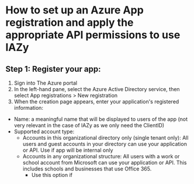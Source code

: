 # How to set up an Azure App registration and apply the appropriate API permissions to use lAZy

## Step 1: Register your app:
1. Sign into The Azure portal
2. In the left-hand pane, select the Azure Active Directory service, then select App registrations > New registration
3. When the creation page appears, enter your application's registered information:
  * Name: a meaningful name that will be displayed to users of the app (not very relevant in the case of lAZy as we only need the ClientID)
  * Supported account type:
    * Accounts in this organizational directory only (single tenant only): All users and guest accounts in your directory can use your application or API. Use if app will be internal only
    * Accounts in any organizational structure: All users with a work or school account from Microsoft can use your application or API. This includes schools and businesses that use Office 365.
      * Use this option if
